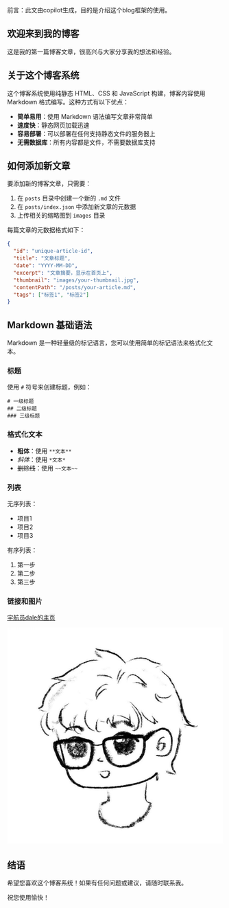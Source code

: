 前言：此文由copilot生成，目的是介绍这个blog框架的使用。

## 欢迎来到我的博客

这是我的第一篇博客文章，很高兴与大家分享我的想法和经验。

## 关于这个博客系统

这个博客系统使用纯静态 HTML、CSS 和 JavaScript 构建，博客内容使用 Markdown 格式编写。这种方式有以下优点：

- **简单易用**：使用 Markdown 语法编写文章非常简单
- **速度快**：静态网页加载迅速
- **容易部署**：可以部署在任何支持静态文件的服务器上
- **无需数据库**：所有内容都是文件，不需要数据库支持

## 如何添加新文章

要添加新的博客文章，只需要：

1. 在 `posts` 目录中创建一个新的 `.md` 文件
2. 在 `posts/index.json` 中添加新文章的元数据
3. 上传相关的缩略图到 `images` 目录

每篇文章的元数据格式如下：

```json
{
  "id": "unique-article-id",
  "title": "文章标题",
  "date": "YYYY-MM-DD",
  "excerpt": "文章摘要，显示在首页上",
  "thumbnail": "images/your-thumbnail.jpg",
  "contentPath": "/posts/your-article.md",
  "tags": ["标签1", "标签2"]
}
```

## Markdown 基础语法

Markdown 是一种轻量级的标记语言，您可以使用简单的标记语法来格式化文本。

### 标题

使用 `#` 符号来创建标题，例如：

```
# 一级标题
## 二级标题
### 三级标题
```

### 格式化文本

- **粗体**：使用 `**文本**`
- *斜体*：使用 `*文本*`
- ~~删除线~~：使用 `~~文本~~`

### 列表

无序列表：

- 项目1
- 项目2
- 项目3

有序列表：

1. 第一步
2. 第二步
3. 第三步

### 链接和图片

[宇航员dale的主页](http://dale2003.cn)

![示例图片](/images/avatar.jpg)

## 结语

希望您喜欢这个博客系统！如果有任何问题或建议，请随时联系我。

祝您使用愉快！